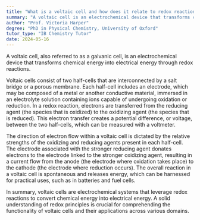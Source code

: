 ```yaml
---
title: "What is a voltaic cell and how does it relate to redox reactions?"
summary: "A voltaic cell is an electrochemical device that transforms chemical energy into electrical energy via redox reactions."
author: "Prof. Victoria Harper"
degree: "PhD in Physical Chemistry, University of Oxford"
tutor_type: "IB Chemistry Tutor"
date: 2024-05-16
---
```


A voltaic cell, also referred to as a galvanic cell, is an electrochemical device that transforms chemical energy into electrical energy through redox reactions.

Voltaic cells consist of two half-cells that are interconnected by a salt bridge or a porous membrane. Each half-cell includes an electrode, which may be composed of a metal or another conductive material, immersed in an electrolyte solution containing ions capable of undergoing oxidation or reduction. In a redox reaction, electrons are transferred from the reducing agent (the species that is oxidized) to the oxidizing agent (the species that is reduced). This electron transfer creates a potential difference, or voltage, between the two half-cells, which can be measured with a voltmeter.

The direction of electron flow within a voltaic cell is dictated by the relative strengths of the oxidizing and reducing agents present in each half-cell. The electrode associated with the stronger reducing agent donates electrons to the electrode linked to the stronger oxidizing agent, resulting in a current flow from the anode (the electrode where oxidation takes place) to the cathode (the electrode where reduction occurs). The overall reaction in a voltaic cell is spontaneous and releases energy, which can be harnessed for practical uses, such as in batteries and fuel cells.

In summary, voltaic cells are electrochemical systems that leverage redox reactions to convert chemical energy into electrical energy. A solid understanding of redox principles is crucial for comprehending the functionality of voltaic cells and their applications across various domains.
    